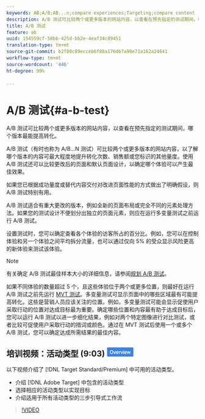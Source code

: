 ```yaml
---
keywords: AB;A/B;AB...n;compare experiences;Targeting;compare content
description: A/B 测试可比较两个或更多版本的网站内容，以查看在预先指定的测试期间，哪个版本最能提高转化。
title: A/B 测试
feature: ab
uuid: 154559cf-58bb-425d-bb2e-4eaf34c89451
translation-type: tm+mt
source-git-commit: b2f80c89ecceb6f88a176db7a90e71a162a24641
workflow-type: tm+mt
source-wordcount: '446'
ht-degree: 99%

---
```



# A/B 测试{#a-b-test}

A/B 测试可比较两个或更多版本的网站内容，以查看在预先指定的测试期间，哪个版本最能提高转化。

A/B 测试（有时也称为 A/B...N 测试）可比较两个或更多版本的网站内容，以了解哪个版本的内容可最大程度地提升转化次数、销售额或您标识的其他量度。使用 A/B 测试还可以比较更改后的页面和默认页面设计，以确定哪个体验可以产生最佳效果。

如果您已根据成功量度或替代内容交付对改进页面性能的方式做出了明确假设，则 A/B 测试特别有用。

A/B 测试适合有重大更改的版本，例如全新的页面布局或完全不同的元素处理方法。如果您的测试设计不便划分出独立的页面元素，则应在运行多变量测试之前运行 A/B 测试。

设置测试时，您可以确定查看各个体验的访客所占的百分比。例如，您可以在控制体验和另一个体验之间平均拆分流量，也可以通过仅向 5% 的受众显示风险更高的新体验来测试该体验。

>[!NOTE]
>
>有关确定 A/B 测试最佳样本大小的详细信息，请参阅[规划 A/B 测试](../../c-activities/t-test-ab/sample-size-determination.md#concept_2801F552DB874C20B8A17C1B774C0383)。

如果不同体验的数量超过 5 个，且这些体验位于两个或更多位置，则最好在运行 A/B 测试之前先运行 [MVT 测试](/help/c-activities/c-multivariate-testing/multivariate-testing.md)。多变量测试可显示页面中的哪些区域最有可能提高转化。这些是营销人员应该关注的位置。例如，多变量测试可能会显示促使用户采取行动的位置对达成目标最为重要。确定哪些位置和内容最有助于达成目标后，您可以运行 A/B 测试以进一步细化结果，例如对两个特定图像进行对比测试，或者比较可促使用户采取行动的措词或颜色。通过在 MVT 测试后使用一个或多个 A/B 测试，您可以确定达成所需结果的最佳内容。

## 培训视频：活动类型 (9:03) ![概述徽章](/help/assets/overview.png)

以下视频介绍了 [!DNL Target Standard/Premium] 中可用的活动类型。

* 介绍 [!DNL Adobe Target] 中包含的活动类型
* 选择相应的活动类型以实现目标
* 介绍适用于所有活动类型的三步引导式工作流

>[!VIDEO](https://video.tv.adobe.com/v/17386)
